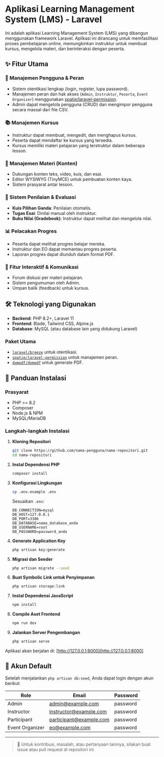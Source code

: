 # Aplikasi Learning Management System (LMS) - Laravel

Ini adalah aplikasi Learning Management System (LMS) yang dibangun menggunakan framework Laravel. Aplikasi ini dirancang untuk memfasilitasi proses pembelajaran online, memungkinkan instruktur untuk membuat kursus, mengelola materi, dan berinteraksi dengan peserta.

## ✨ Fitur Utama

### 🔐 Manajemen Pengguna & Peran

- Sistem otentikasi lengkap (login, register, lupa password).
- Manajemen peran dan hak akses (`Admin`, `Instruktur`, `Peserta`, `Event Organizer`) menggunakan [spatie/laravel-permission](https://github.com/spatie/laravel-permission).
- Admin dapat mengelola pengguna (CRUD) dan mengimpor pengguna secara massal dari file CSV.

### 📚 Manajemen Kursus

- Instruktur dapat membuat, mengedit, dan menghapus kursus.
- Peserta dapat mendaftar ke kursus yang tersedia.
- Kursus memiliki materi pelajaran yang terstruktur dalam beberapa lesson.

### 🧠 Manajemen Materi (Konten)

- Dukungan konten teks, video, kuis, dan esai.
- Editor WYSIWYG (TinyMCE) untuk pembuatan konten kaya.
- Sistem prasyarat antar lesson.

### 📝 Sistem Penilaian & Evaluasi

- **Kuis Pilihan Ganda**: Penilaian otomatis.
- **Tugas Esai**: Dinilai manual oleh instruktur.
- **Buku Nilai (Gradebook)**: Instruktur dapat melihat dan mengelola nilai.

### 📊 Pelacakan Progres

- Peserta dapat melihat progres belajar mereka.
- Instruktur dan EO dapat memantau progres peserta.
- Laporan progres dapat diunduh dalam format PDF.

### 💬 Fitur Interaktif & Komunikasi

- Forum diskusi per materi pelajaran.
- Sistem pengumuman oleh Admin.
- Umpan balik (feedback) untuk kursus.

## 🛠️ Teknologi yang Digunakan

- **Backend**: PHP 8.2+, Laravel 11
- **Frontend**: Blade, Tailwind CSS, Alpine.js
- **Database**: MySQL (atau database lain yang didukung Laravel)

### Paket Utama

- [`laravel/breeze`](https://github.com/laravel/breeze) untuk otentikasi.
- [`spatie/laravel-permission`](https://github.com/spatie/laravel-permission) untuk manajemen peran.
- [`dompdf/dompdf`](https://github.com/dompdf/dompdf) untuk generate PDF.

## 🚀 Panduan Instalasi

### Prasyarat

- PHP >= 8.2
- Composer
- Node.js & NPM
- MySQL/MariaDB

### Langkah-langkah Instalasi

1. **Kloning Repositori**
   ```bash
   git clone https://github.com/nama-pengguna/nama-repositori.git
   cd nama-repositori
   ```

2. **Instal Dependensi PHP**
   ```bash
   composer install
   ```

3. **Konfigurasi Lingkungan**
   ```bash
   cp .env.example .env
   ```

   Sesuaikan `.env`:
   ```env
   DB_CONNECTION=mysql
   DB_HOST=127.0.0.1
   DB_PORT=3306
   DB_DATABASE=nama_database_anda
   DB_USERNAME=root
   DB_PASSWORD=password_anda
   ```

4. **Generate Application Key**
   ```bash
   php artisan key:generate
   ```

5. **Migrasi dan Seeder**
   ```bash
   php artisan migrate --seed
   ```

6. **Buat Symbolic Link untuk Penyimpanan**
   ```bash
   php artisan storage:link
   ```

7. **Instal Dependensi JavaScript**
   ```bash
   npm install
   ```

8. **Compile Aset Frontend**
   ```bash
   npm run dev
   ```

9. **Jalankan Server Pengembangan**
   ```bash
   php artisan serve
   ```

Aplikasi akan berjalan di: [http://127.0.0.1:8000](http://127.0.0.1:8000)

## 👤 Akun Default

Setelah menjalankan `php artisan db:seed`, Anda dapat login dengan akun berikut:

| Role            | Email                    | Password  |
|-----------------|--------------------------|-----------|
| Admin           | admin@example.com        | password  |
| Instructor      | instructor@example.com   | password  |
| Participant     | participant@example.com  | password  |
| Event Organizer | eo@example.com           | password  |

---

> 📌 Untuk kontribusi, masalah, atau pertanyaan lainnya, silakan buat issue atau pull request di repositori ini.
